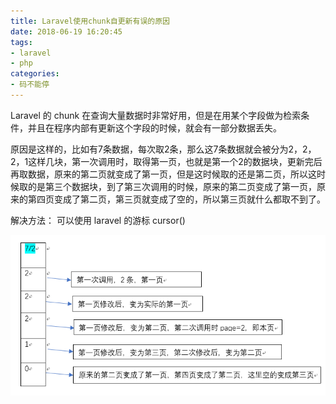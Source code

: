 ```yaml
---
title: Laravel使用chunk自更新有误的原因
date: 2018-06-19 16:20:45
tags: 
- laravel
- php
categories: 
- 码不能停
---
```


Laravel 的 chunk 在查询大量数据时非常好用，但是在用某个字段做为检索条件，并且在程序内部有更新这个字段的时候，就会有一部分数据丢失。


原因是这样的，比如有7条数据，每次取2条，那么这7条数据就会被分为2，2，2，1这样几块，第一次调用时，取得第一页，也就是第一个2的数据块，更新完后再取数据，原来的第二页就变成了第一页，但是这时候取的还是第二页，所以这时候取的是第三个数据块，到了第三次调用的时候，原来的第二页变成了第一页，原来的第四页变成了第二页，第三页就变成了空的，所以第三页就什么都取不到了。

解决方法：
可以使用 laravel 的游标 cursor()

![图](/images/chunk.png)